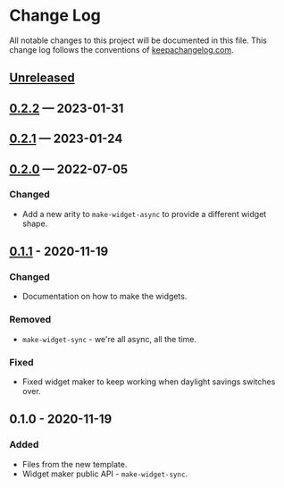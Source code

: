 # Change Log
All notable changes to this project will be documented in this file. This change log follows the conventions of [keepachangelog.com](http://keepachangelog.com/).

## [Unreleased]

## [0.2.2] — 2023-01-31

## [0.2.1] — 2023-01-24

## [0.2.0] — 2022-07-05
### Changed
- Add a new arity to `make-widget-async` to provide a different widget shape.

## [0.1.1] - 2020-11-19
### Changed
- Documentation on how to make the widgets.

### Removed
- `make-widget-sync` - we're all async, all the time.

### Fixed
- Fixed widget maker to keep working when daylight savings switches over.

## 0.1.0 - 2020-11-19
### Added
- Files from the new template.
- Widget maker public API - `make-widget-sync`.

[0.1.1]: https://github.com/your-name/wiremock-wrapper/compare/0.1.0...0.1.1
[0.2.0]: https://github.com/your-name/wiremock-wrapper/compare/0.1.1...0.2.0
[0.2.1]: https://github.com/your-name/wiremock-wrapper/compare/0.2.0...0.2.1
[0.2.2]: https://github.com/your-name/wiremock-wrapper/compare/0.2.1...0.2.2
[Unreleased]: https://github.com/your-name/wiremock-wrapper/compare/0.2.2...HEAD
